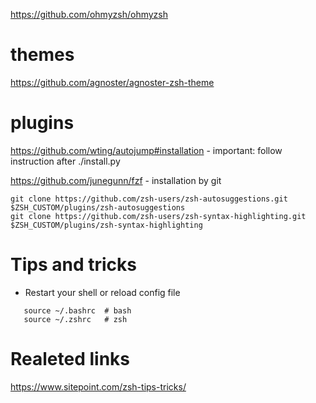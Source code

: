 https://github.com/ohmyzsh/ohmyzsh

# themes
https://github.com/agnoster/agnoster-zsh-theme

# plugins
https://github.com/wting/autojump#installation - important: follow instruction after ./install.py

https://github.com/junegunn/fzf - installation by git

```
git clone https://github.com/zsh-users/zsh-autosuggestions.git $ZSH_CUSTOM/plugins/zsh-autosuggestions
git clone https://github.com/zsh-users/zsh-syntax-highlighting.git $ZSH_CUSTOM/plugins/zsh-syntax-highlighting
```

# Tips and tricks
* Restart your shell or reload config file
```
   source ~/.bashrc  # bash
   source ~/.zshrc   # zsh
```


# Realeted links

https://www.sitepoint.com/zsh-tips-tricks/
